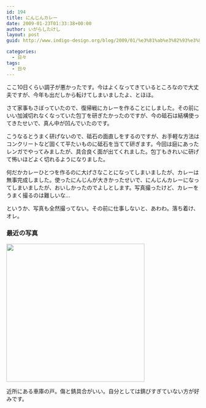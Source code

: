 ```yaml
---
id: 194
title: にんじんカレー
date: 2009-01-23T01:33:38+00:00
author: いがらしたけし
layout: post
guid: http://www.indigo-design.org/blog/2009/01/%e3%81%ab%e3%82%93%e3%81%98%e3%82%93%e3%82%ab%e3%83%ac%e3%83%bc/

categories:
  - 日々
tags:
  - 日々
---
```

ここ10日くらい調子が悪かったです。今はよくなってきているところなので大丈夫ですが、今年も出だしから転けてしまいましたよ、とほほ。

さて家事もさぼっていたので、復帰戦にカレーを作ることにしました。その前にいい加減切れなくなっていた包丁を研ぎたかったのですが、今の砥石は結構使ってきたせいで、真ん中が凹んでいたのです。

こうなるとうまく研げないので、砥石の面直しをするのですが、お手軽な方法はコンクリートなど固くて平たいものに砥石を当てて研ぎます。今回は庭にあったレンガでやってみましたが、具合良く面が出てくれました。包丁もきれいに研げて怖いほどよく切れるようになりました。

何だかカレーひとつを作るのに大げさなことになってしまいましたが、カレーは無事完成しました。使ったにんじんが大きかったせいで、にんじんカレーになってしまいましたが、おいしかったのでよしとします。写真撮ったけど、カレーをうまく撮るのは難しいな…

というか、写真も全然撮ってない。その前に仕事しないと、あわわ。落ち着け、オレ。 

### 最近の写真

[<img src="http://st01.zorg.com/pict/200901/19/10123236460200021333_ilwn4l30vw.jpg" width="360" />](http://www.zorg.com/pub/photod?pid=ikjkliokontu)

近所にある車庫の戸。傷と錆具合がいい。自分としては錆びすぎていない方が好みです。

